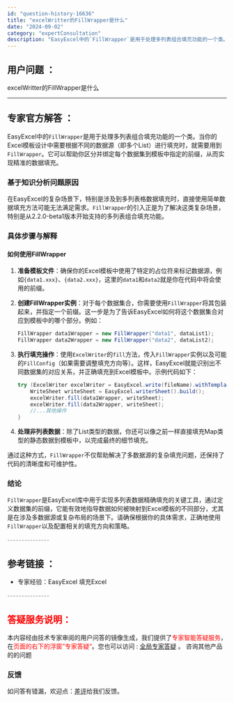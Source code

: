 ```yaml
---
id: "question-history-16636"
title: "excelWritter的FillWrapper是什么"
date: "2024-09-02"
category: "expertConsultation"
description: "EasyExcel中的`FillWrapper`是用于处理多列表组合填充功能的一个类。当你的Excel模板设计中需要根据不同的数据源（即多个List）进行填充时，就需要用到`FillWrapper`。它可以帮助你区分并绑定每个数据集到模板中指定的前缀，从而实现精准的数据填充。### 基于知识分析问题"
---
```


## 用户问题 ： 
 excelWritter的FillWrapper是什么  

---------------
## 专家官方解答 ：

EasyExcel中的`FillWrapper`是用于处理多列表组合填充功能的一个类。当你的Excel模板设计中需要根据不同的数据源（即多个List）进行填充时，就需要用到`FillWrapper`。它可以帮助你区分并绑定每个数据集到模板中指定的前缀，从而实现精准的数据填充。

### 基于知识分析问题原因

在EasyExcel的复杂场景下，特别是涉及到多列表格数据填充时，直接使用简单数据填充方法可能无法满足需求。`FillWrapper`的引入正是为了解决这类复杂场景，特别是从2.2.0-beta1版本开始支持的多列表组合填充功能。

### 具体步骤与解释

#### 如何使用FillWrapper

1. **准备模板文件**：确保你的Excel模板中使用了特定的占位符来标记数据源，例如`{data1.xxx}`、`{data2.xxx}`，这里的`data1`和`data2`就是你在代码中将会使用的前缀。

2. **创建FillWrapper实例**：对于每个数据集合，你需要使用`FillWrapper`将其包装起来，并指定一个前缀。这一步是为了告诉EasyExcel如何将这个数据集合对应到模板中的哪个部分。例如：
   ```java
   FillWrapper data1Wrapper = new FillWrapper("data1", dataList1);
   FillWrapper data2Wrapper = new FillWrapper("data2", dataList2);
   ```

3. **执行填充操作**：使用`ExcelWriter`的`fill`方法，传入`FillWrapper`实例以及可能的`FillConfig`（如果需要调整填充方向等）。这样，EasyExcel就能识别出不同数据集的对应关系，并正确填充到Excel模板中。示例代码如下：
   ```java
   try (ExcelWriter excelWriter = EasyExcel.write(fileName).withTemplate(templateFileName).build()) {
       WriteSheet writeSheet = EasyExcel.writerSheet().build();
       excelWriter.fill(data1Wrapper, writeSheet);
       excelWriter.fill(data2Wrapper, writeSheet);
       //...其他操作
   }
   ```

4. **处理非列表数据**：除了List类型的数据，你还可以像之前一样直接填充Map类型的静态数据到模板中，以完成最终的细节填充。

通过这种方式，`FillWrapper`不仅帮助解决了多数据源的复杂填充问题，还保持了代码的清晰度和可维护性。

### 结论

`FillWrapper`是EasyExcel库中用于实现多列表数据精确填充的关键工具，通过定义数据集的前缀，它能有效地指导数据如何被映射到Excel模板的不同部分，尤其是在涉及多数据源或复杂布局的场景下。请确保根据你的具体需求，正确地使用`FillWrapper`以及配置相关的填充方向和策略。


<font color="#949494">---------------</font> 


## 参考链接 ：

* 专家经验：EasyExcel 填充Excel 


 <font color="#949494">---------------</font> 
 


## <font color="#FF0000">答疑服务说明：</font> 

本内容经由技术专家审阅的用户问答的镜像生成，我们提供了<font color="#FF0000">专家智能答疑服务</font>，在<font color="#FF0000">页面的右下的浮窗”专家答疑“</font>。您也可以访问 : [全局专家答疑](https://answer.opensource.alibaba.com/docs/intro) 。 咨询其他产品的的问题

### 反馈
如问答有错漏，欢迎点：[差评](https://ai.nacos.io/user/feedbackByEnhancerGradePOJOID?enhancerGradePOJOId=16650)给我们反馈。
